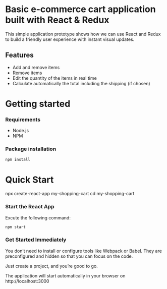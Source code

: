 # Basic e-commerce cart application built with React & Redux

This simple application prototype shows how we can use React and Redux to build a friendly user experience with instant visual updates.

## Features

- Add and remove items
- Remove items
- Edit the quantity of the items in real time
- Calculate automatically the total including the shipping (if chosen)

# Getting started

### Requirements

- Node.js
- NPM

### Package installation

```bash
npm install
```

# Quick Start

npx create-react-app my-shopping-cart
cd my-shopping-cart

### Start the React App

Excute the following command:

```bash
npm start
```

### Get Started Immediately

You don’t need to install or configure tools like Webpack or Babel. They are preconfigured and hidden so that you can focus on the code.

Just create a project, and you’re good to go.

The application will start automatically in your browser on http://localhost:3000
